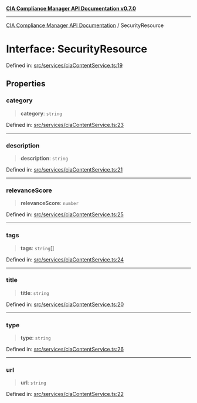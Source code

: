 [**CIA Compliance Manager API Documentation v0.7.0**](../README.md)

***

[CIA Compliance Manager API Documentation](../globals.md) / SecurityResource

# Interface: SecurityResource

Defined in: [src/services/ciaContentService.ts:19](https://github.com/Hack23/cia-compliance-manager/blob/main/src/services/ciaContentService.ts#L19)

## Properties

### category

> **category**: `string`

Defined in: [src/services/ciaContentService.ts:23](https://github.com/Hack23/cia-compliance-manager/blob/main/src/services/ciaContentService.ts#L23)

***

### description

> **description**: `string`

Defined in: [src/services/ciaContentService.ts:21](https://github.com/Hack23/cia-compliance-manager/blob/main/src/services/ciaContentService.ts#L21)

***

### relevanceScore

> **relevanceScore**: `number`

Defined in: [src/services/ciaContentService.ts:25](https://github.com/Hack23/cia-compliance-manager/blob/main/src/services/ciaContentService.ts#L25)

***

### tags

> **tags**: `string`[]

Defined in: [src/services/ciaContentService.ts:24](https://github.com/Hack23/cia-compliance-manager/blob/main/src/services/ciaContentService.ts#L24)

***

### title

> **title**: `string`

Defined in: [src/services/ciaContentService.ts:20](https://github.com/Hack23/cia-compliance-manager/blob/main/src/services/ciaContentService.ts#L20)

***

### type

> **type**: `string`

Defined in: [src/services/ciaContentService.ts:26](https://github.com/Hack23/cia-compliance-manager/blob/main/src/services/ciaContentService.ts#L26)

***

### url

> **url**: `string`

Defined in: [src/services/ciaContentService.ts:22](https://github.com/Hack23/cia-compliance-manager/blob/main/src/services/ciaContentService.ts#L22)
